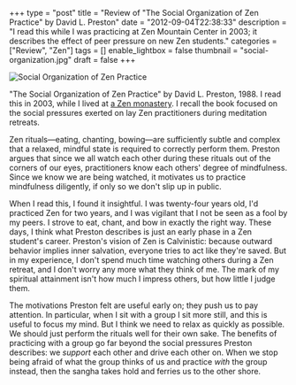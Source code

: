 +++
type = "post"
title = "Review of \"The Social Organization of Zen Practice\" by David L. Preston"
date = "2012-09-04T22:38:33"
description = "I read this while I was practicing at Zen Mountain Center in 2003; it describes the effect of peer pressure on new Zen students."
categories = ["Review", "Zen"]
tags = []
enable_lightbox = false
thumbnail = "social-organization.jpg"
draft = false
+++

<p><img style="display:block; margin-left:auto; margin-right:auto;" src="social-organization.jpg" alt="Social Organization of Zen Practice" title="Social Organization of Zen Practice" /></p>
<p>"The Social Organization of Zen Practice" by David L. Preston, 1988. I read this in 2003, while I lived at <a href="http://zmc.org/">a Zen monastery</a>. I recall the book focused on the social pressures exerted on lay Zen practitioners during meditation retreats.</p>
<p>Zen rituals&mdash;eating, chanting, bowing&mdash;are sufficiently subtle and complex that a relaxed, mindful state is required to correctly perform them.  Preston argues that since we all watch each other during these rituals out of the corners of our eyes, practitioners know each others' degree of mindfulness. Since we know we are being watched, it motivates us to practice mindfulness diligently, if only so we don't slip up in public.</p>
<p>When I read this, I found it insightful. I was twenty-four years old, I'd practiced Zen for two years, and I was vigilant that I not be seen as a fool by my peers. I strove to eat, chant, and bow in exactly the right way. These days, I think what Preston describes is just an early phase in a Zen student's career. Preston's vision of Zen is Calvinistic:  because outward behavior implies inner salvation, everyone tries to act like they're saved. But in my experience, I don't spend much time watching others during a Zen retreat, and I don't worry any more what they think of me. The mark of my spiritual attainment isn't how much I impress others, but how little I judge them.</p>
<p>The motivations Preston felt are useful early on; they push us to pay attention. In particular, when I sit with a group I sit more still, and this is useful to focus my mind. But I think we need to relax as quickly as possible. We should just perform the rituals well for their own sake. The benefits of practicing with a group go far beyond the social pressures Preston describes: we <em>support</em> each other and drive each other on. When we stop being afraid of what the group thinks of us and practice <em>with</em> the group instead, then the sangha takes hold and ferries us to the other shore.</p>
    
